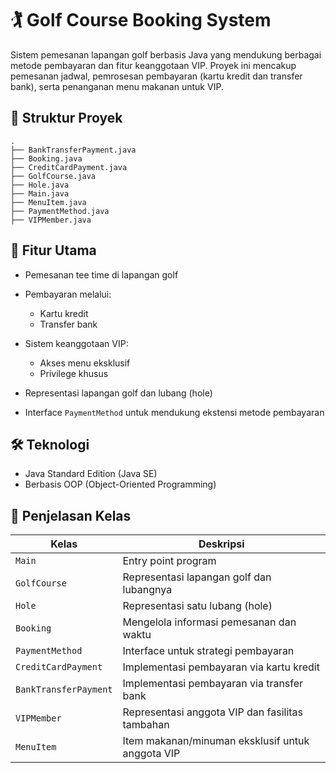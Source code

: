 # 🏌️ Golf Course Booking System

Sistem pemesanan lapangan golf berbasis Java yang mendukung berbagai metode pembayaran dan fitur keanggotaan VIP. Proyek ini mencakup pemesanan jadwal, pemrosesan pembayaran (kartu kredit dan transfer bank), serta penanganan menu makanan untuk VIP.

## 📁 Struktur Proyek

```
.
├── BankTransferPayment.java
├── Booking.java
├── CreditCardPayment.java
├── GolfCourse.java
├── Hole.java
├── Main.java
├── MenuItem.java
├── PaymentMethod.java
├── VIPMember.java
```

## 🚀 Fitur Utama

* Pemesanan tee time di lapangan golf
* Pembayaran melalui:

  * Kartu kredit
  * Transfer bank
* Sistem keanggotaan VIP:

  * Akses menu eksklusif
  * Privilege khusus
* Representasi lapangan golf dan lubang (hole)
* Interface `PaymentMethod` untuk mendukung ekstensi metode pembayaran

## 🛠️ Teknologi

* Java Standard Edition (Java SE)
* Berbasis OOP (Object-Oriented Programming)

## 🧩 Penjelasan Kelas

| Kelas                 | Deskripsi                                        |
| --------------------- | ------------------------------------------------ |
| `Main`                | Entry point program                              |
| `GolfCourse`          | Representasi lapangan golf dan lubangnya         |
| `Hole`                | Representasi satu lubang (hole)                  |
| `Booking`             | Mengelola informasi pemesanan dan waktu          |
| `PaymentMethod`       | Interface untuk strategi pembayaran              |
| `CreditCardPayment`   | Implementasi pembayaran via kartu kredit         |
| `BankTransferPayment` | Implementasi pembayaran via transfer bank        |
| `VIPMember`           | Representasi anggota VIP dan fasilitas tambahan  |
| `MenuItem`            | Item makanan/minuman eksklusif untuk anggota VIP |
